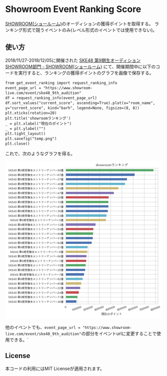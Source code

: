 # Showroom Event Ranking Score
[SHOWROOM(ショールーム)](https://www.showroom-live.com/)のオーディションの獲得ポイントを取得する。
ランキング形式で競うイベントのみ(レベル形式のイベントでは使用できない)。

## 使い方
2018/11/27-2018/12/05に開催された
[SKE48 第9期生オーディション SHOWROOM部門 - SHOWROOM(ショールーム)](https://www.showroom-live.com/event/ske48_9th_audition)
にて、開催期間中に以下のコードを実行すると、ランキングの獲得ポイントのグラフを画像で保存する。

    from get_event_ranking import request_ranking_info
    event_page_url = "https://www.showroom-live.com/event/ske48_9th_audition"
    df = request_ranking_info(event_page_url)
    df.sort_values("current_score", ascending=True).plot(x="room_name", y="current_score", kind="barh", legend=None, figsize=(8, 8))
    plt.xticks(rotation=20)
    plt.title('showroomランキング')
    _ = plt.xlabel("現在のポイント")
    _ = plt.ylabel("")
    plt.tight_layout()
    plt.savefig("temp.png")
    plt.close()

これで、次のようなグラフを得る。

![ske48_9th_audition ranking score](./assets/temp.png)

他のイベントでも、`event_page_url = "https://www.showroom-live.com/event/ske48_9th_audition"`の部分をイベントurlに変更することで使用できる。`

## License
本コードの利用にはMIT Licenseが適用されます。
